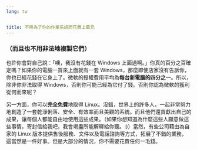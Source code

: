 ```yaml
---
lang: tw


title: 不用為了你的作業系統而花費上萬元
---
```


<h3>（而且也不用非法地複製它們）</h3>

也許你會對自己說：「噢，我沒有花錢在 Windows 上面過啊。」你真的百分之百確定嗎？如果你的電腦一買來上面就有一套 Windows，那麼即使店家沒有告訴你，你也已經花錢在它身上了。微軟的授權費用平均為<b>每台新電腦的四分之一</b>。所以，除非你非法取得 Windows，否則你可能已經為它付了錢。否則你認為微軟的獲利從何而來呢？

另一方面，你可以<b>完全免費</b>地取得 Linux。沒錯，世界上的許多人，一起非常努力地創造了一套乾淨俐落、安全、有效率而且美觀的系統。而且他們還貢獻出自己的成果，讓每個人都能自由地使用這些成果。（如果你想知道為什麼這些人願意做這些事情，寄封信給我吧，我會竭盡所能解釋給你聽。:)）當然，有些公司藉由為自家的 Linux 版本提供售後服務、文件以及電話諮詢等方式，拓展了不錯的業務，這當然是一件好事。但是大部分的情況，你不需要花費任何一毛錢。




 